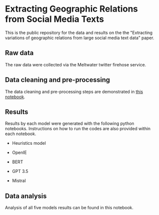 # Extracting Geographic Relations from Social Media Texts
This is the public repository for the data and results on the the "Extracting variations of geographic relations from large social media text data" paper. 

## Raw data 
The raw data were collected via the Meltwater twitter firehose service. 

## Data cleaning and pre-processing 
The data cleaning and pre-processing steps are demonstrated in [this notebook](https://github.com/yiyunyc2/geographic-relations/blob/e828e8f4b154343e27e68463fd4d9a1da947fad1/Geographic_relations_DataCleaning_Preprocessing.ipynb). 

## Results
Results by each model were generated with the following python notebooks. Instructions on how to run the codes are also provided within each notebook. 

- Heuristics model
  
- OpenIE
  
- BERT
  
- GPT 3.5
  
- Mistral 

## Data analysis 
Analysis of all five models results can be found in this notebook. 
